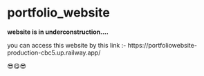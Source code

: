 # portfolio_website
<p><b>website is in underconstruction....</b></p>

<p><b></b> you can access this website by this link :- https://portfoliowebsite-production-cbc5.up.railway.app/<p>

😎😋😎